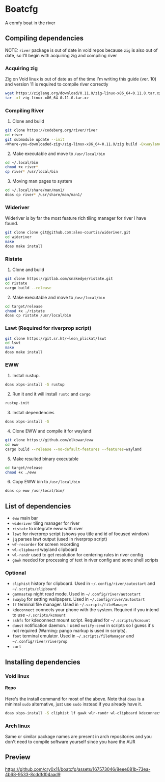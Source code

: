 # Boatcfg
A comfy boat in the river

## Compiling dependencies
NOTE: `river` package is out of date in void repos because `zig` is also out of date, so I'll begin with acquiring zig and compiling river

### Acquiring zig
Zig on Void linux is out of date as of the time I'm writing this guide (ver. 10) and version 11 is required to compile river correctly
```Bash
wget https://ziglang.org/download/0.11.0/zig-linux-x86_64-0.11.0.tar.xz
tar -xf zig-linux-x86_64-0.11.0.tar.xz
```

### Compiling River
1. Clone and build
```Bash
git clone https://codeberg.org/river/river
cd river
git submodule update --init
<Where-you-downloaded-zig>/zig-linux-x86_64-0.11.0/zig build -Dxwayland -Doptimize=ReleaseSafe --prefix ~/.local install
```

2. Make executable and move to `/usr/local/bin`
```Bash
cd ~/.local/bin
chmod +x river*
cp river* /usr/local/bin
```

3. Moving man pages to system
```Bash
cd ~/.local/share/man/man1/
doas cp river* /usr/share/man/man1/
```

### Wideriver
Wideriver is by far the most feature rich tiling manager for river I have found. 
```Bash
git clone clone git@github.com:alex-courtis/wideriver.git
cd wideriver
make
doas make install
```

### Ristate
1. Clone and build
```Bash
git clone https://gitlab.com/snakedye/ristate.git
cd ristate
cargo build --release
```

2. Make executable and move to `/usr/local/bin`
```Bash
cd target/release
chmod +x ./ristate
doas cp ristate /usr/local/bin
```

### Lswt (Required for riverprop script)
```Bash
git clone https://git.sr.ht/~leon_plickat/lswt
cd lswt
make
doas make install
```

### EWW
1. Install rustup.
```Bash
doas xbps-install -S rustup
```

2. Run it and it will install `rustc` and `cargo`
```Bash
rustup-init
```

3. Install dependencies
```Bash
doas xbps-install -S
```

4. Clone EWW and compile it for wayland
```Bash
git clone https://github.com/elkowar/eww
cd eww
cargo build --release --no-default-features --features=wayland
```

5. Make resulted binary executable
```Bash
cd target/release
chmod +x ./eww
```

6. Copy EWW bin to `/usr/local/bin` 
```Bash
doas cp eww /usr/local/bin/
```


















## List of dependencies
- `eww` main bar
- `wideriver` tiling manager for river
- `ristate` to integrate eww with river
- `lswt` for riverprop script (shows you title and id of focused window)
- `jq` parses lswt output (used in riverprop script)
- `wf-recorder` for screen recording
- `wl-clipboard` wayland clipboard
- `wl-randr` used to get resolution for centering rules in river config
- `gawk` needed for processing of text in river config and some shell scripts

### Optional
- `cliphist` history for clipboard. Used in `~/.config/river/autostart` and `~/.scripts/clipboard`
- `gammastep` night read mode. Used in `~/.config/river/autostart`
- `swaybg` for setting wallpapers. Used in `~/.config/river/autostart`
- `lf` terminal file manager. Used in `~/.scripts/fileManager`
- `kdeconnect` connects your phone with the system. Required if you intend to use `~/.scripts/kcmount`
- `sshfs` for kdeconnect mount script. Required for `~/.scripts/kcmount`
- `dunst` notification daemon. I used `notify-send` in scripts so I guess it's not required (Warning: pango markup is used in scripts).
- `foot` terminal emulator. Used in `~/.scripts/fileManager` and `~/.config/river/riverprop`
- `curl`
## Installing dependencies
### Void linux
#### Repo
Here's the install command for most of the above. Note that `doas` is a minimal `sudo` alternative, just use `sudo` instead if you already have it.

```Bash
doas xbps-install -S cliphist lf gawk wlr-randr wl-clipboard kdeconnect
```

### Arch linux
Same or similar package names are present in arch repositories and you don't need to compile software yourself since you have the AUR

## Preview
https://github.com/cry0x11/boatcfg/assets/167573046/8eee081b-73ea-4b68-9533-8cddfd04aad9
